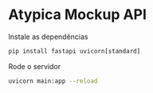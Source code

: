 # Atypica Mockup API

Instale as dependências
```python
pip install fastapi uvicorn[standard]
```

Rode o servidor 
```bash
uvicorn main:app --reload
```